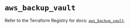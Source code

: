 # `aws_backup_vault`

Refer to the Terraform Registry for docs: [`aws_backup_vault`](https://registry.terraform.io/providers/hashicorp/aws/5.48.0/docs/resources/backup_vault).
